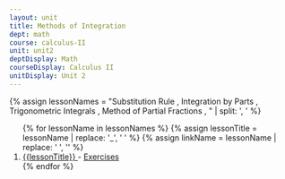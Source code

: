 ```yaml
---
layout: unit
title: Methods of Integration 
dept: math
course: calculus-II
unit: unit2
deptDisplay: Math
courseDisplay: Calculus II
unitDisplay: Unit 2
---
```

{% assign lessonNames = "Substitution Rule , Integration by Parts , Trigonometric Integrals , Method of Partial Fractions , " | split: ', ' %}

<ol>
{% for lessonName in lessonNames %}
{% assign lessonTitle = lessonName | replace:  '_', ' ' %}
{% assign linkName = lessonName | replace: ' ', '' %}
<li> <a class = "page-link" href = "{{ linkName | prepend: units[unitIndex] | prepend: current_page.permalink }}"> {{lessonTitle}} </a> - <a class = "page-link" href = "{{ linkName | prepend: units[unitIndex] | prepend: current_page.permalink | append: "-exercises" }}"> Exercises </a> </li>
{% endfor %}
</ol>
